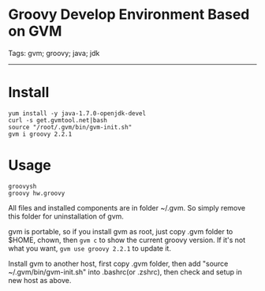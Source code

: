# Groovy Develop Environment Based on GVM
Tags: gvm; groovy; java; jdk

------

# Install

    yum install -y java-1.7.0-openjdk-devel
    curl -s get.gvmtool.net|bash
    source "/root/.gvm/bin/gvm-init.sh"
    gvm i groovy 2.2.1

# Usage

    groovysh
    groovy hw.groovy

All files and installed components are in folder ~/.gvm. So simply remove this folder for uninstallation of gvm.

gvm is portable, so if you install gvm as root, just copy .gvm folder to $HOME, chown, then `gvm c` to show the current groovy version. If it's not what you want, `gvm use groovy 2.2.1` to update it.

Install gvm to another host, first copy .gvm folder, then add "source ~/.gvm/bin/gvm-init.sh" into .bashrc(or .zshrc), then check and setup in new host as above.
